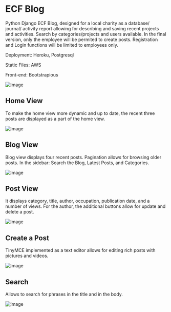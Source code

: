 # ECF Blog

Python Django ECF Blog, designed for a local charity as a database/ journal/ activity report allowing for describing and saving recent projects and activities. Search by categories/projects and users available. In the final version, only the employee will be permited to create posts. Registration and Login functions will be limited to employees only. 

Deployment: Heroku, Postgresql

Static Files: AWS 

Front-end: Bootstrapious

![image](https://drive.google.com/uc?export=view&id=18m6TqKGyBKFwwsPoDGF109vsyf4HQM4C)


## Home View
To make the home view more dynamic and up to date, the recent three posts are displayed as a part of the home view.

![image](https://drive.google.com/uc?export=view&id=1cjrs_7a6Kuy7GrPCCOYhswk7SJzOGQKo)


## Blog View
Blog view displays four recent posts. Pagination allows for browsing older posts. In the sidebar: Search the Blog, Latest Posts, and Categories. 

![image](https://drive.google.com/uc?export=view&id=1C6C7810WT-5bv8HsIqtw6Uv69YzzMFvy)


## Post View
It displays category, title, author, occupation, publication date, and a number of views. For the author, the additional buttons allow for update and delete a post.

![image](https://drive.google.com/uc?export=view&id=1khSrKHJr2mYdBzIL8ME7TIzBIrr9zFLx)


## Create a Post
TinyMCE implemented as a text editor allows for editing rich posts with pictures and videos. 

![image](https://drive.google.com/uc?export=view&id=1IFFZ1QGGzkndnGYxuiOjCTIUMc6SfxHc)


## Search
Allows to search for phrases in the title and in the body.

![image](https://drive.google.com/uc?export=view&id=16K0et2eWwSy9DvmO53nrzz03oNw-roNt)


